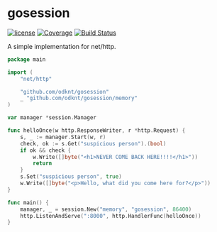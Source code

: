# gosession

[![license](http://img.shields.io/badge/license-MIT-red.svg?style=flat)](https://raw.githubusercontent.com/odknt/gosession/master/LICENSE) [![Coverage](http://gocover.io/_badge/github.com/odknt/gosession)](http://gocover.io/github.com/odknt/gosession) [![Build Status](https://api.travis-ci.com/odknt/gosession.svg?branch=master)](https://travis-ci.com/odknt/gosession)

A simple implementation for net/http.

```go
package main

import (
	"net/http"

	"github.com/odknt/gosession"
	_ "github.com/odknt/gosession/memory"
)

var manager *session.Manager

func helloOnce(w http.ResponseWriter, r *http.Request) {
	s, _ := manager.Start(w, r)
	check, ok := s.Get("suspicious person").(bool)
	if ok && check {
		w.Write([]byte("<h1>NEVER COME BACK HERE!!!!</h1>"))
		return
	}
	s.Set("suspicious person", true)
	w.Write([]byte("<p>Hello, what did you come here for?</p>"))
}

func main() {
	manager, _ = session.New("memory", "gosession", 86400)
	http.ListenAndServe(":8000", http.HandlerFunc(helloOnce))
}
```
